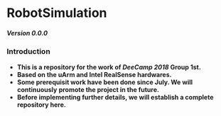 # RobotSimulation
##### Version 0.0.0

### Introduction

- **This is a repository for the work of _DeeCamp 2018_ Group 1st.**
- **Based on the uArm and Intel RealSense hardwares.**
- **Some prerequisit work have been done since July. We will continuously**
  **promote the project in the future.**
- **Before implementing further details, we will establish a complete repository    here.**
